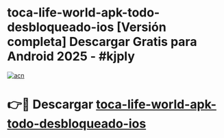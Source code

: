 # toca-life-world-apk-todo-desbloqueado-ios  [Versión completa] Descargar Gratis para Android 2025 - #kjply

[![acn](https://github.com/user-attachments/assets/0f9c940e-d8b0-45ae-aac7-cd30a18b3e1c)](https://apps.freeplayer.one?title=toca-life-world-apk-todo-desbloqueado-ios&ref=9F)

# 👉🔴 Descargar [toca-life-world-apk-todo-desbloqueado-ios](https://apps.freeplayer.one?title=toca-life-world-apk-todo-desbloqueado-ios&ref=9F)